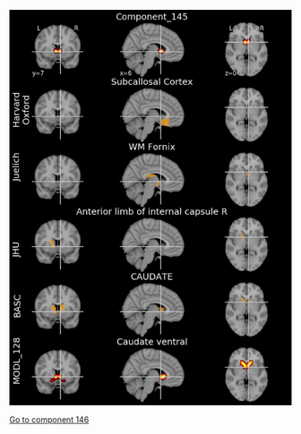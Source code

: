 


![145](preliminary/145.jpg "Component 145")

[Go to component 146](https://parietal-inria.github.io/MODL_atlas/1024/146 "Component 146")
